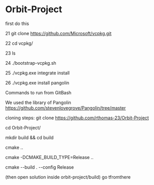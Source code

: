 # Orbit-Project
first do this

   21  git clone https://github.com/Microsoft/vcpkg.git
   
   22  cd vcpkg/
   
   23  ls
   
   24  ./bootstrap-vcpkg.sh
   
   25  ./vcpkg.exe integrate install
   
   26  ./vcpkg.exe install pangolin

  Commands to run from GitBash

  We used the library of Pangolin https://github.com/stevenlovegrove/Pangolin/tree/master


cloning steps:
git clone https://github.com/rthomas-23/Orbit-Project <br />

cd Orbit-Project/ <br />
 
mkdir build && cd build <br />

cmake .. <br />

cmake -DCMAKE_BUILD_TYPE=Release .. <br />

cmake --build . --config Release <br />

(then open solution inside orbit-project/build) go tfromthere
